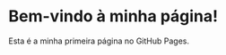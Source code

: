 <!DOCTYPE html>
<html lang="pt-br">
<head>
  <meta charset="UTF-8">
  <meta name="viewport" content="width=device-width, initial-scale=1.0">
  <title>Minha Página</title>
</head>
<body>
  <h1>Bem-vindo à minha página!</h1>
  <p>Esta é a minha primeira página no GitHub Pages.</p>
</body>
</html>
